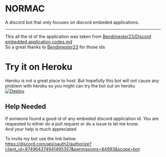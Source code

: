 # NORMAC 
A discord bot that only focuses on discord embeded applications.

---

This all the id of the application was taken from [
Bendimester23/Discord embedded application codes.md](https://gist.github.com/Bendimester23/98cdabec9dedc18a97d3d2bb68715919)    
So a great thanks to <u>Bendimester23</u> for those ids

# Try it on Heroku
Heroku is not a great place to host. But hopefully this bot will not cause any problem with heroku so you might can try the bot out on heroku    
[![Deploy](https://www.herokucdn.com/deploy/button.svg)](https://dashboard.heroku.com/new?button-url=https://github.com/bartick/NORMAC&template=https://github.com/bartick/NORMAC/tree/master)

## Help Needed
If someone found a good id of any embeded discord application id. You are requested to either do a pull request or do a issue to let me know.    
And your help is much appreciated

To invite my bot use the link below.    
https://discord.com/api/oauth2/authorize?client_id=874964374941495357&permissions=84993&scope=bot
